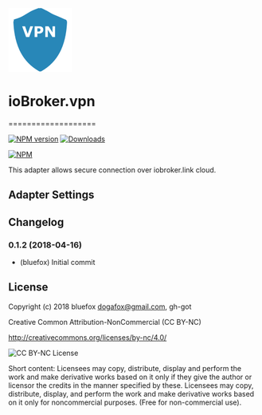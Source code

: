 ![Logo](admin/vpn.png)
# ioBroker.vpn
===================

[![NPM version](http://img.shields.io/npm/v/iobroker.vpn.svg)](https://www.npmjs.com/package/iobroker.vpn)
[![Downloads](https://img.shields.io/npm/dm/iobroker.vpn.svg)](https://www.npmjs.com/package/iobroker.vpn)

[![NPM](https://nodei.co/npm/iobroker.vpn.png?downloads=true)](https://nodei.co/npm/iobroker.vpn/)

This adapter allows secure connection over iobroker.link cloud.

## Adapter Settings


## Changelog
### 0.1.2 (2018-04-16)
* (bluefox) Initial commit

## License
 Copyright (c) 2018 bluefox <dogafox@gmail.com>, gh-got

 Creative Common Attribution-NonCommercial (CC BY-NC)

 http://creativecommons.org/licenses/by-nc/4.0/

![CC BY-NC License](https://github.com/GermanBluefox/DashUI/raw/master/images/cc-nc-by.png)

Short content:
Licensees may copy, distribute, display and perform the work and make derivative works based on it only if they give the author or licensor the credits in the manner specified by these.
Licensees may copy, distribute, display, and perform the work and make derivative works based on it only for noncommercial purposes.
(Free for non-commercial use).